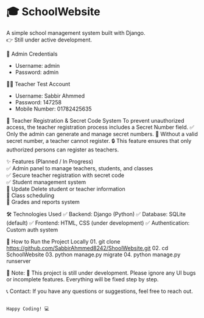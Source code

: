 <h1>🎓 SchoolWebsite</h1>
A simple school management system built with Django.<br>
👉 Still under active development.<br>



👤 Admin Credentials
   - Username: admin
   - Password: admin



👨‍🏫 Teacher Test Account
   - Username: Sabbir Ahmmed
   - Password: 147258
   - Mobile Number: 01782425635


🔐 Teacher Registration & Secret Code System
To prevent unauthorized access, the teacher registration process includes a Secret Number field.
       ✅ Only the admin can generate and manage secret numbers.
       🚫 Without a valid secret number, a teacher cannot register.
       🔒 This feature ensures that only authorized persons can register as teachers.



✨ Features (Planned / In Progress)<br>
       ✅ Admin panel to manage teachers, students, and classes<br>
       ✅ Secure teacher registration with secret code<br>
       ✅ Student management system<br>
       🚫 Update Delete student or teacher information<br>
       🚫 Class scheduling<br>
       🚫 Grades and reports system<br>



🛠️ Technologies Used
      ✅ Backend: Django (Python)
      ✅ Database: SQLite (default)
      ✅ Frontend: HTML, CSS (under development)
      ✅ Authentication: Custom auth system



🚀 How to Run the Project Locally
      01. git clone https://github.com/SabbirAhmmed8242/ShoolWebsite.git
      02. cd SchoolWebsite
      03. python manage.py migrate
      04. python manage.py runserver


📌 Note:
      🚧 This project is still under development.
      Please ignore any UI bugs or incomplete features. Everything will be fixed step by step.

📞 Contact:
If you have any questions or suggestions, feel free to reach out.

                                                                                                      Happy Coding! 💻
                                                                                                      
                                                                                                      
                                                                                                      
                                                                                                      
                                                                                                      
